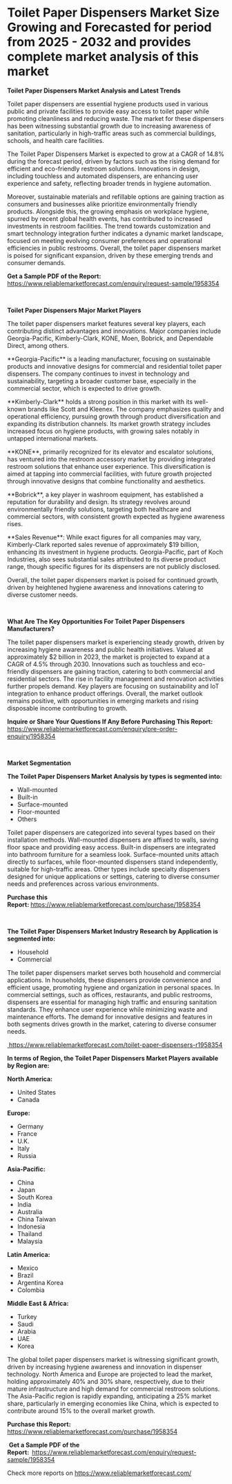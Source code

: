 <p><h1>Toilet Paper Dispensers Market Size Growing and Forecasted for period from 2025 - 2032 and provides complete market analysis of this market</h1></p><p><strong>Toilet Paper Dispensers Market Analysis and Latest Trends</strong></p>
<p><p>Toilet paper dispensers are essential hygiene products used in various public and private facilities to provide easy access to toilet paper while promoting cleanliness and reducing waste. The market for these dispensers has been witnessing substantial growth due to increasing awareness of sanitation, particularly in high-traffic areas such as commercial buildings, schools, and health care facilities.</p><p>The Toilet Paper Dispensers Market is expected to grow at a CAGR of 14.8% during the forecast period, driven by factors such as the rising demand for efficient and eco-friendly restroom solutions. Innovations in design, including touchless and automated dispensers, are enhancing user experience and safety, reflecting broader trends in hygiene automation.</p><p>Moreover, sustainable materials and refillable options are gaining traction as consumers and businesses alike prioritize environmentally friendly products. Alongside this, the growing emphasis on workplace hygiene, spurred by recent global health events, has contributed to increased investments in restroom facilities. The trend towards customization and smart technology integration further indicates a dynamic market landscape, focused on meeting evolving consumer preferences and operational efficiencies in public restrooms. Overall, the toilet paper dispensers market is poised for significant expansion, driven by these emerging trends and consumer demands.</p></p>
<p><strong>Get a Sample PDF of the Report:&nbsp;</strong> <a href="https://www.reliablemarketforecast.com/enquiry/request-sample/1958354?utm_campaign=2949&utm_medium=2&utm_source=Github&utm_content=ia&utm_term=05042025&utm_id=toilet-paper-dispensers">https://www.reliablemarketforecast.com/enquiry/request-sample/1958354</a></p>
<p>&nbsp;</p>
<p><strong>Toilet Paper Dispensers Major Market Players</strong></p>
<p><p>The toilet paper dispensers market features several key players, each contributing distinct advantages and innovations. Major companies include Georgia-Pacific, Kimberly-Clark, KONE, Moen, Bobrick, and Dependable Direct, among others.</p><p>**Georgia-Pacific** is a leading manufacturer, focusing on sustainable products and innovative designs for commercial and residential toilet paper dispensers. The company continues to invest in technology and sustainability, targeting a broader customer base, especially in the commercial sector, which is expected to drive growth.</p><p>**Kimberly-Clark** holds a strong position in this market with its well-known brands like Scott and Kleenex. The company emphasizes quality and operational efficiency, pursuing growth through product diversification and expanding its distribution channels. Its market growth strategy includes increased focus on hygiene products, with growing sales notably in untapped international markets.</p><p>**KONE**, primarily recognized for its elevator and escalator solutions, has ventured into the restroom accessory market by providing integrated restroom solutions that enhance user experience. This diversification is aimed at tapping into commercial facilities, with future growth projected through innovative designs that combine functionality and aesthetics.</p><p>**Bobrick**, a key player in washroom equipment, has established a reputation for durability and design. Its strategy revolves around environmentally friendly solutions, targeting both healthcare and commercial sectors, with consistent growth expected as hygiene awareness rises.</p><p>**Sales Revenue**: While exact figures for all companies may vary, Kimberly-Clark reported sales revenue of approximately $19 billion, enhancing its investment in hygiene products. Georgia-Pacific, part of Koch Industries, also sees substantial sales attributed to its diverse product range, though specific figures for its dispensers are not publicly disclosed.</p><p>Overall, the toilet paper dispensers market is poised for continued growth, driven by heightened hygiene awareness and innovations catering to diverse customer needs.</p></p>
<p>&nbsp;</p>
<p><strong>What Are The Key Opportunities For Toilet Paper Dispensers Manufacturers?</strong></p>
<p><p>The toilet paper dispensers market is experiencing steady growth, driven by increasing hygiene awareness and public health initiatives. Valued at approximately $2 billion in 2023, the market is projected to expand at a CAGR of 4.5% through 2030. Innovations such as touchless and eco-friendly dispensers are gaining traction, catering to both commercial and residential sectors. The rise in facility management and renovation activities further propels demand. Key players are focusing on sustainability and IoT integration to enhance product offerings. Overall, the market outlook remains positive, with opportunities in emerging markets and rising disposable income contributing to growth.</p></p>
<p><strong>Inquire or Share Your Questions If Any Before Purchasing This Report:</strong> <a href="https://www.reliablemarketforecast.com/enquiry/pre-order-enquiry/1958354?utm_campaign=2949&utm_medium=2&utm_source=Github&utm_content=ia&utm_term=05042025&utm_id=toilet-paper-dispensers">https://www.reliablemarketforecast.com/enquiry/pre-order-enquiry/1958354</a></p>
<p>&nbsp;</p>
<p><strong>Market Segmentation</strong></p>
<p><strong>The Toilet Paper Dispensers Market Analysis by types is segmented into:</strong></p>
<p><ul><li>Wall-mounted</li><li>Built-in</li><li>Surface-mounted</li><li>Floor-mounted</li><li>Others</li></ul></p>
<p><p>Toilet paper dispensers are categorized into several types based on their installation methods. Wall-mounted dispensers are affixed to walls, saving floor space and providing easy access. Built-in dispensers are integrated into bathroom furniture for a seamless look. Surface-mounted units attach directly to surfaces, while floor-mounted dispensers stand independently, suitable for high-traffic areas. Other types include specialty dispensers designed for unique applications or settings, catering to diverse consumer needs and preferences across various environments.</p></p>
<p><strong>Purchase this Report:&nbsp;</strong><a href="https://www.reliablemarketforecast.com/purchase/1958354?utm_campaign=2949&utm_medium=2&utm_source=Github&utm_content=ia&utm_term=05042025&utm_id=toilet-paper-dispensers">https://www.reliablemarketforecast.com/purchase/1958354</a></p>
<p>&nbsp;</p>
<p><strong>The Toilet Paper Dispensers Market Industry Research by Application is segmented into:</strong></p>
<p><ul><li>Household</li><li>Commercial</li></ul></p>
<p><p>The toilet paper dispensers market serves both household and commercial applications. In households, these dispensers provide convenience and efficient usage, promoting hygiene and organization in personal spaces. In commercial settings, such as offices, restaurants, and public restrooms, dispensers are essential for managing high traffic and ensuring sanitation standards. They enhance user experience while minimizing waste and maintenance efforts. The demand for innovative designs and features in both segments drives growth in the market, catering to diverse consumer needs.</p></p>
<p><a href="https://www.reliablemarketforecast.com/toilet-paper-dispensers-r1958354?utm_campaign=2949&utm_medium=2&utm_source=Github&utm_content=ia&utm_term=05042025&utm_id=toilet-paper-dispensers">&nbsp;https://www.reliablemarketforecast.com/toilet-paper-dispensers-r1958354</a></p>
<p><strong>In terms of Region, the Toilet Paper Dispensers Market Players available by Region are:</strong></p>
<p>
    <p> <strong> North America: </strong>
        <ul>
            <li>United States</li>
            <li>Canada</li>
        </ul>
        </p> 
    <p> <strong> Europe: </strong>
        <ul>
            <li>Germany</li>
            <li>France</li>
            <li>U.K.</li>
            <li>Italy</li>
            <li>Russia</li>
        </ul>
        </p> 
    <p> <strong> Asia-Pacific: </strong>
        <ul>
            <li>China</li>
            <li>Japan</li>
            <li>South Korea</li>
            <li>India</li>
            <li>Australia</li>
            <li>China Taiwan</li>
            <li>Indonesia</li>
            <li>Thailand</li>
            <li>Malaysia</li>
        </ul>
        </p> 
    <p> <strong> Latin America: </strong>
        <ul>
            <li>Mexico</li>
            <li>Brazil</li>
            <li>Argentina Korea</li>
            <li>Colombia</li>
        </ul>
        </p> 
    <p> <strong> Middle East & Africa: </strong>
        <ul>
            <li>Turkey</li>
            <li>Saudi</li>
            <li>Arabia</li>
            <li>UAE</li>
            <li>Korea</li>
        </ul>
    </p>
    </p>
<p><p>The global toilet paper dispensers market is witnessing significant growth, driven by increasing hygiene awareness and innovation in dispenser technology. North America and Europe are projected to lead the market, holding approximately 40% and 30% share, respectively, due to their mature infrastructure and high demand for commercial restroom solutions. The Asia-Pacific region is rapidly expanding, anticipating a 25% market share, particularly in emerging economies like China, which is expected to contribute around 15% to the overall market growth.</p></p>
<p><strong>Purchase this Report: </strong><a href="https://www.reliablemarketforecast.com/purchase/1958354?utm_campaign=2949&utm_medium=2&utm_source=Github&utm_content=ia&utm_term=05042025&utm_id=toilet-paper-dispensers">https://www.reliablemarketforecast.com/purchase/1958354</a></p>
<p>&nbsp;<strong>Get a Sample PDF of the Report:&nbsp;&nbsp;</strong><a href="https://www.reliablemarketforecast.com/enquiry/request-sample/1958354?utm_campaign=2949&utm_medium=2&utm_source=Github&utm_content=ia&utm_term=05042025&utm_id=toilet-paper-dispensers">https://www.reliablemarketforecast.com/enquiry/request-sample/1958354</a></p>
<p><strong></strong></p>
<p>Check more reports on <a href="https://www.reliablemarketforecast.com/?utm_campaign=2949&utm_medium=2&utm_source=Github&utm_content=ia&utm_term=05042025&utm_id=toilet-paper-dispensers">https://www.reliablemarketforecast.com/</a></p>